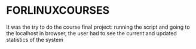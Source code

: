 # FORLINUXCOURSES

It was the try to do the course final project: running the script and going to the localhost in browser, the user had to see the current and updated statistics of the system 
